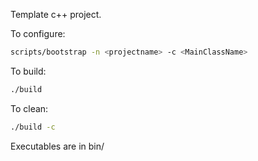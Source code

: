 Template c++ project.

To configure:

```bash
scripts/bootstrap -n <projectname> -c <MainClassName>
```

To build:

```bash
./build
```

To clean:

```bash
./build -c
```

Executables are in bin/
